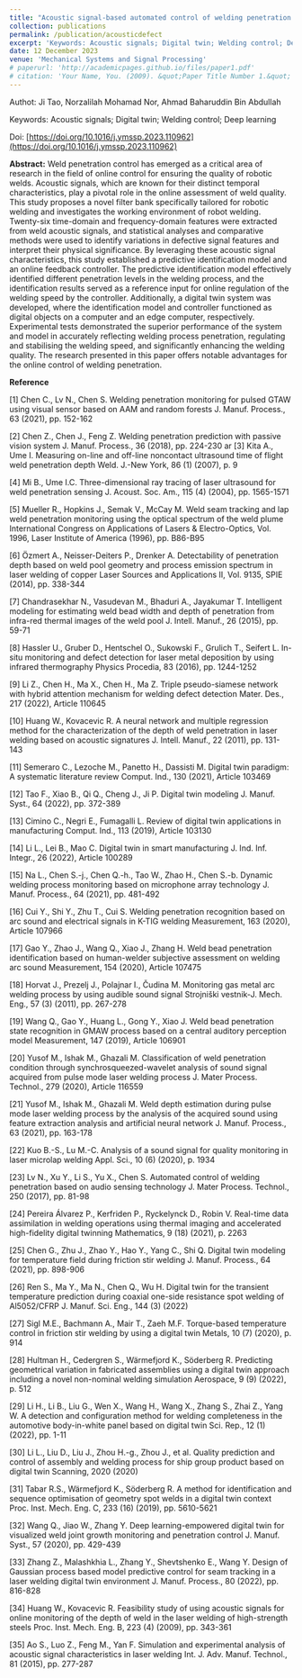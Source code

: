 ```yaml
---
title: "Acoustic signal-based automated control of welding penetration using digital twin technology"
collection: publications
permalink: /publication/acousticdefect
excerpt: 'Keywords: Acoustic signals; Digital twin; Welding control; Deep learning'
date: 12 December 2023
venue: 'Mechanical Systems and Signal Processing'
# paperurl: 'http://academicpages.github.io/files/paper1.pdf'
# citation: 'Your Name, You. (2009). &quot;Paper Title Number 1.&quot; <i>Journal 1</i>. 1(1).'
---
```

Authot: Ji Tao, Norzalilah Mohamad Nor, Ahmad Baharuddin Bin Abdullah

Keywords: Acoustic signals; Digital twin; Welding control; Deep learning

Doi: [https://doi.org/10.1016/j.ymssp.2023.110962](https://doi.org/10.1016/j.ymssp.2023.110962)

**Abstract:**
Weld penetration control has emerged as a critical area of research in the field of online control 
for ensuring the quality of robotic welds. Acoustic signals, which are known for their distinct 
temporal characteristics, play a pivotal role in the online assessment of weld quality. This study 
proposes a novel filter bank specifically tailored for robotic welding and investigates the working 
environment of robot welding. Twenty-six time-domain and frequency-domain features were extracted 
from weld acoustic signals, and statistical analyses and comparative methods were used to identify 
variations in defective signal features and interpret their physical significance. By leveraging 
these acoustic signal characteristics, this study established a predictive identification model 
and an online feedback controller. The predictive identification model effectively identified 
different penetration levels in the welding process, and the identification results served as a 
reference input for online regulation of the welding speed by the controller. Additionally, a 
digital twin system was developed, where the identification model and controller functioned as 
digital objects on a computer and an edge computer, respectively. Experimental tests demonstrated 
the superior performance of the system and model in accurately reflecting welding process 
penetration, regulating and stabilising the welding speed, and significantly enhancing the 
welding quality. The research presented in this paper offers notable advantages for the online 
control of welding penetration.


**Reference**

[1]
Chen C., Lv N., Chen S.
Welding penetration monitoring for pulsed GTAW using visual sensor based on AAM and random forests
J. Manuf. Process., 63 (2021), pp. 152-162

[2]
Chen Z., Chen J., Feng Z.
Welding penetration prediction with passive vision system
J. Manuf. Process., 36 (2018), pp. 224-230
ar
[3]
Kita A., Ume I.
Measuring on-line and off-line noncontact ultrasound time of flight weld penetration depth
Weld. J.-New York, 86 (1) (2007), p. 9

[4]
Mi B., Ume I.C.
Three-dimensional ray tracing of laser ultrasound for weld penetration sensing
J. Acoust. Soc. Am., 115 (4) (2004), pp. 1565-1571

[5]
Mueller R., Hopkins J., Semak V., McCay M.
Weld seam tracking and lap weld penetration monitoring using the optical spectrum of the weld plume
International Congress on Applications of Lasers & Electro-Optics, Vol. 1996, Laser Institute of America (1996), pp. B86-B95

[6]
Özmert A., Neisser-Deiters P., Drenker A.
Detectability of penetration depth based on weld pool geometry and process emission spectrum in laser welding of copper
Laser Sources and Applications II, Vol. 9135, SPIE (2014), pp. 338-344

[7]
Chandrasekhar N., Vasudevan M., Bhaduri A., Jayakumar T.
Intelligent modeling for estimating weld bead width and depth of penetration from infra-red thermal images of the weld pool
J. Intell. Manuf., 26 (2015), pp. 59-71

[8]
Hassler U., Gruber D., Hentschel O., Sukowski F., Grulich T., Seifert L.
In-situ monitoring and defect detection for laser metal deposition by using infrared thermography
Physics Procedia, 83 (2016), pp. 1244-1252

[9]
Li Z., Chen H., Ma X., Chen H., Ma Z.
Triple pseudo-siamese network with hybrid attention mechanism for welding defect detection
Mater. Des., 217 (2022), Article 110645

[10]
Huang W., Kovacevic R.
A neural network and multiple regression method for the characterization of the depth of weld penetration in laser welding based on acoustic signatures
J. Intell. Manuf., 22 (2011), pp. 131-143

[11]
Semeraro C., Lezoche M., Panetto H., Dassisti M.
Digital twin paradigm: A systematic literature review
Comput. Ind., 130 (2021), Article 103469

[12]
Tao F., Xiao B., Qi Q., Cheng J., Ji P.
Digital twin modeling
J. Manuf. Syst., 64 (2022), pp. 372-389

[13]
Cimino C., Negri E., Fumagalli L.
Review of digital twin applications in manufacturing
Comput. Ind., 113 (2019), Article 103130

[14]
Li L., Lei B., Mao C.
Digital twin in smart manufacturing
J. Ind. Inf. Integr., 26 (2022), Article 100289

[15]
Na L., Chen S.-j., Chen Q.-h., Tao W., Zhao H., Chen S.-b.
Dynamic welding process monitoring based on microphone array technology
J. Manuf. Process., 64 (2021), pp. 481-492

[16]
Cui Y., Shi Y., Zhu T., Cui S.
Welding penetration recognition based on arc sound and electrical signals in K-TIG welding
Measurement, 163 (2020), Article 107966

[17]
Gao Y., Zhao J., Wang Q., Xiao J., Zhang H.
Weld bead penetration identification based on human-welder subjective assessment on welding arc sound
Measurement, 154 (2020), Article 107475

[18]
Horvat J., Prezelj J., Polajnar I., Čudina M.
Monitoring gas metal arc welding process by using audible sound signal
Strojniški vestnik-J. Mech. Eng., 57 (3) (2011), pp. 267-278

[19]
Wang Q., Gao Y., Huang L., Gong Y., Xiao J.
Weld bead penetration state recognition in GMAW process based on a central auditory perception model
Measurement, 147 (2019), Article 106901

[20]
Yusof M., Ishak M., Ghazali M.
Classification of weld penetration condition through synchrosqueezed-wavelet analysis of sound signal acquired from pulse mode laser welding process
J. Mater Process. Technol., 279 (2020), Article 116559

[21]
Yusof M., Ishak M., Ghazali M.
Weld depth estimation during pulse mode laser welding process by the analysis of the acquired sound using feature extraction analysis and artificial neural network
J. Manuf. Process., 63 (2021), pp. 163-178

[22]
Kuo B.-S., Lu M.-C.
Analysis of a sound signal for quality monitoring in laser microlap welding
Appl. Sci., 10 (6) (2020), p. 1934

[23]
Lv N., Xu Y., Li S., Yu X., Chen S.
Automated control of welding penetration based on audio sensing technology
J. Mater Process. Technol., 250 (2017), pp. 81-98

[24]
Pereira Álvarez P., Kerfriden P., Ryckelynck D., Robin V.
Real-time data assimilation in welding operations using thermal imaging and accelerated high-fidelity digital twinning
Mathematics, 9 (18) (2021), p. 2263

[25]
Chen G., Zhu J., Zhao Y., Hao Y., Yang C., Shi Q.
Digital twin modeling for temperature field during friction stir welding
J. Manuf. Process., 64 (2021), pp. 898-906

[26]
Ren S., Ma Y., Ma N., Chen Q., Wu H.
Digital twin for the transient temperature prediction during coaxial one-side resistance spot welding of Al5052/CFRP
J. Manuf. Sci. Eng., 144 (3) (2022)

[27]
Sigl M.E., Bachmann A., Mair T., Zaeh M.F.
Torque-based temperature control in friction stir welding by using a digital twin
Metals, 10 (7) (2020), p. 914

[28]
Hultman H., Cedergren S., Wärmefjord K., Söderberg R.
Predicting geometrical variation in fabricated assemblies using a digital twin approach including a novel non-nominal welding simulation
Aerospace, 9 (9) (2022), p. 512

[29]
Li H., Li B., Liu G., Wen X., Wang H., Wang X., Zhang S., Zhai Z., Yang W.
A detection and configuration method for welding completeness in the automotive body-in-white panel based on digital twin
Sci. Rep., 12 (1) (2022), pp. 1-11

[30]
Li L., Liu D., Liu J., Zhou H.-g., Zhou J., et al.
Quality prediction and control of assembly and welding process for ship group product based on digital twin
Scanning, 2020 (2020)

[31]
Tabar R.S., Wärmefjord K., Söderberg R.
A method for identification and sequence optimisation of geometry spot welds in a digital twin context
Proc. Inst. Mech. Eng. C, 233 (16) (2019), pp. 5610-5621

[32]
Wang Q., Jiao W., Zhang Y.
Deep learning-empowered digital twin for visualized weld joint growth monitoring and penetration control
J. Manuf. Syst., 57 (2020), pp. 429-439

[33]
Zhang Z., Malashkhia L., Zhang Y., Shevtshenko E., Wang Y.
Design of Gaussian process based model predictive control for seam tracking in a laser welding digital twin environment
J. Manuf. Process., 80 (2022), pp. 816-828

[34]
Huang W., Kovacevic R.
Feasibility study of using acoustic signals for online monitoring of the depth of weld in the laser welding of high-strength steels
Proc. Inst. Mech. Eng. B, 223 (4) (2009), pp. 343-361

[35]
Ao S., Luo Z., Feng M., Yan F.
Simulation and experimental analysis of acoustic signal characteristics in laser welding
Int. J. Adv. Manuf. Technol., 81 (2015), pp. 277-287